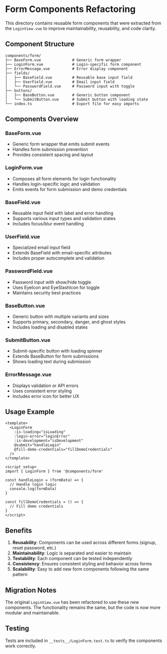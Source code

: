 # Form Components Refactoring

This directory contains reusable form components that were extracted from the `LoginView.vue` to improve maintainability, reusability, and code clarity.

## Component Structure

```
components/form/
├── BaseForm.vue              # Generic form wrapper
├── LoginForm.vue             # Login-specific form component
├── ErrorMessage.vue          # Error display component
├── fields/
│   ├── BaseField.vue         # Reusable base input field
│   ├── UserField.vue         # Email input field
│   └── PasswordField.vue     # Password input with toggle
├── buttons/
│   ├── BaseButton.vue        # Generic button component
│   └── SubmitButton.vue      # Submit button with loading state
└── index.ts                  # Export file for easy imports
```

## Components Overview

### BaseForm.vue
- Generic form wrapper that emits submit events
- Handles form submission prevention
- Provides consistent spacing and layout

### LoginForm.vue
- Composes all form elements for login functionality
- Handles login-specific logic and validation
- Emits events for form submission and demo credentials

### BaseField.vue
- Reusable input field with label and error handling
- Supports various input types and validation states
- Includes focus/blur event handling

### UserField.vue
- Specialized email input field
- Extends BaseField with email-specific attributes
- Includes proper autocomplete and validation

### PasswordField.vue
- Password input with show/hide toggle
- Uses EyeIcon and EyeSlashIcon for toggle
- Maintains security best practices

### BaseButton.vue
- Generic button with multiple variants and sizes
- Supports primary, secondary, danger, and ghost styles
- Includes loading and disabled states

### SubmitButton.vue
- Submit-specific button with loading spinner
- Extends BaseButton for form submissions
- Shows loading text during submission

### ErrorMessage.vue
- Displays validation or API errors
- Uses consistent error styling
- Includes error icon for better UX

## Usage Example

```vue
<template>
  <LoginForm
    :is-loading="isLoading"
    :login-error="loginError"
    :is-development="isDevelopment"
    @submit="handleLogin"
    @fill-demo-credentials="fillDemoCredentials"
  />
</template>

<script setup>
import { LoginForm } from '@components/form'

const handleLogin = (formData) => {
  // Handle login logic
  console.log(formData)
}

const fillDemoCredentials = () => {
  // Fill demo credentials
}
</script>
```

## Benefits

1. **Reusability**: Components can be used across different forms (signup, reset password, etc.)
2. **Maintainability**: Logic is separated and easier to maintain
3. **Testability**: Each component can be tested independently
4. **Consistency**: Ensures consistent styling and behavior across forms
5. **Scalability**: Easy to add new form components following the same pattern

## Migration Notes

The original `LoginView.vue` has been refactored to use these new components. The functionality remains the same, but the code is now more modular and maintainable.

## Testing

Tests are included in `__tests__/LoginForm.test.ts` to verify the components work correctly. 